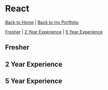 # React

[Back to Home](/interview-questions) | [Back to my Portfolio](https://nirmalakumarsahu.in/)

[Fresher](#fresher) | [2 Year Experience](#2-year-experience) | [5 Year Experience](#5-year-experience)

## Fresher

## 2 Year Experience

## 5 Year Experience
